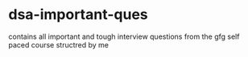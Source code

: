 # dsa-important-ques
contains all important and tough interview questions from the gfg self paced course structred by me
